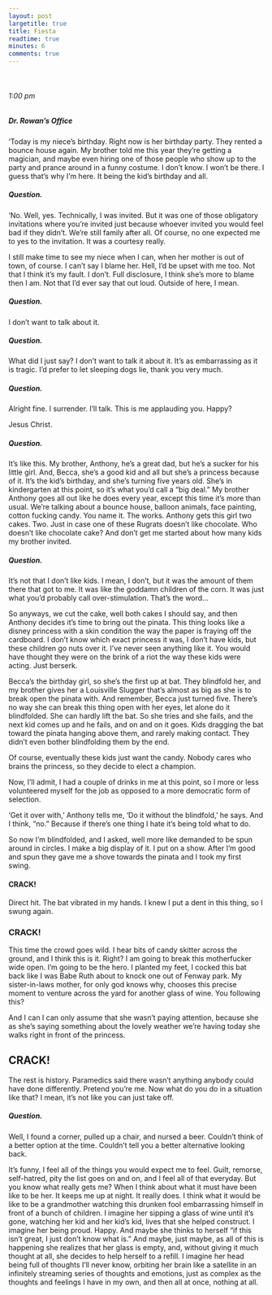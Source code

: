 ```yaml
---
layout: post
largetitle: true
title: Fiesta
readtime: true
minutes: 6
comments: true
---
```

<br />
<h6>1:00 pm</h6>
<h5>Dr. Rowan’s Office</h5>
<p>‘Today is my niece’s birthday. Right now is her birthday party. They rented a bounce house again. My brother told me this year they’re getting a magician, and maybe even hiring one of those people who show up to the party and prance around in a funny costume. I don’t know. I won’t be there. I guess that’s why I’m here. It being the kid’s birthday and all. </p>

<h5>Question.</h5>

<p>‘No. Well, yes. Technically, I was invited. But it was one of those obligatory invitations where you’re invited just because whoever invited you would feel bad if they didn’t.  We’re still family after all. Of course, no one expected me to yes to the invitation. It was a courtesy really.</p>
<p>I still make time to see my niece when I can, when her mother is out of town, of course. I can’t say I blame her. Hell, I’d be upset with me too. Not that I think it’s my fault. I don’t. Full disclosure, I think she’s more to blame then I am. Not that I’d ever say that out loud. Outside of here, I mean. </p>

<h5>Question.</h5>

<p>I don’t want to talk about it.</p>

<h5>Question.</h5>

<p>What did I just say? I don’t want to talk it about it. It’s as embarrassing as it is tragic. I’d prefer to let sleeping dogs lie, thank you very much. </p>

<h5>Question.</h5>

<p>Alright fine. I surrender. I’ll talk. This is me applauding you. Happy?</p>

<p>Jesus Christ.</p>

<h5>Question.</h5>

<p>It’s like this. My brother, Anthony, he’s a great dad, but he’s a sucker for his little girl. And, Becca, she’s a good kid and all but she’s a princess because of it. It’s the kid’s birthday, and she’s turning five years old. She’s in kindergarten at this point, so it’s what you’d call a “big deal.” My brother Anthony goes all out like he does every year, except this time it’s more than usual. We’re talking about a bounce house, balloon animals, face painting, cotton fucking candy. You name it. The works. Anthony gets this girl two cakes. Two. Just in case one of these Rugrats doesn’t like chocolate. Who doesn’t like chocolate cake? And don’t get me started about how many kids my brother invited. </p>

<h5>Question.</h5>

<p>It’s not that I don’t like kids. I mean, I don’t, but it was the amount of them there that got to me. It was like the goddamn children of the corn. It was just what you’d probably call over-stimulation. That’s the word...</p>
<p>So anyways, we cut the cake, well both cakes I should say, and then Anthony decides it’s time to bring out the pinata. This thing looks like a disney princess with a skin condition the way the paper is fraying off the cardboard. I don’t know which exact princess it was, I don’t have kids, but these children go nuts over it. I’ve never seen anything like it. You would have thought they were on the brink of a riot the way these kids were acting. Just berserk.</p>
<p>Becca’s the birthday girl, so she’s the first up at bat. They blindfold her, and my brother gives her a Louisville Slugger that’s almost as big as she is to break open the pinata with. And remember, Becca just turned five. There’s no way she can break this thing open with her eyes, let alone do it blindfolded. She can hardly lift the bat. So she tries and she fails, and the next kid comes up and he fails, and on and on it goes. Kids dragging the bat toward the pinata hanging above them, and rarely making contact. They didn’t even bother blindfolding them by the end. </p>
<p>Of course, eventually these kids just want the candy. Nobody cares who brains the princess, so they decide to elect a champion. </p>
<p>Now, I’ll admit, I had a couple of drinks in me at this point, so I more or less volunteered myself for the job as opposed to a more democratic form of selection.</p>
<p>‘Get it over with,’ Anthony tells me, ‘Do it without the blindfold,’ he says.  And I think, “no.” Because if there’s one thing I hate it’s being told what to do. </p>
<p>So now I’m blindfolded, and I asked, well more like demanded to be spun around in circles. I make a big display of it. I put on a show. After I’m good and spun they gave me a shove towards the pinata and I took my first swing.</p>
<h4>CRACK!</h4>
<p>Direct hit. The bat vibrated in my hands. I knew I put a dent in this thing, so I swung again. </p>
<h3>CRACK!</h3>
<p>This time the crowd goes wild. I hear bits of candy skitter across the ground, and I think this is it. Right? I am going to break this motherfucker wide open. I’m going to be the hero. I planted my feet, I cocked this bat back like I was Babe Ruth about to knock one out of Fenway park.
My sister-in-laws mother, for only god knows why, chooses this precise moment to venture across the yard for another glass of wine. You following this?</p>
<p>And I can I can only assume that she wasn’t paying attention, because she as she’s saying something about the lovely weather we’re having today she walks right in front of the princess.</p>
<h2 style="font-weight:bold">CRACK!</h2>
<p>The rest is history. Paramedics said there wasn’t anything anybody could have
done differently. Pretend you’re me. Now what do you do in a situation like
that? I mean, it’s not like you can just take off.</p>

<h5>Question.</h5>

<p>Well, I found a corner, pulled up a chair, and nursed a beer. Couldn’t think of a better option at the time. Couldn’t tell you a better alternative looking back.</p>
<p>It’s funny, I feel all of the things you would expect me to feel. Guilt, remorse, self-hatred, pity the list goes on and on, and I feel all of that everyday. But you know what really gets me? When I think about what it must have been like to be her. It keeps me up at night. It really does. I think what it would be like to be a grandmother watching this drunken fool embarrassing himself in front of a bunch of children. I imagine her sipping a glass of wine until it’s gone, watching her kid and her kid’s kid, lives that she helped construct. I imagine her being proud. Happy. And maybe she thinks to herself “if this isn’t great, I just don’t know what is.” And maybe, just maybe, as all of this is happening she realizes that her glass is empty, and, without giving it much thought at all, she decides to help herself to a refill. I imagine her head being full of thoughts I’ll never know, orbiting her brain like a satellite in an infinitely streaming series of thoughts and emotions, just as complex as the thoughts and feelings I have in my own, and then all at once, nothing at all.</p>
<br /><br /><br /><br /><br /><br /><br /><br /><br /><br /><br /><br />
